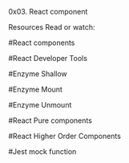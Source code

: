 0x03. React component

Resources
Read or watch:

#React components

#React Developer Tools

#Enzyme Shallow

#Enzyme Mount

#Enzyme Unmount

#React Pure components

#React Higher Order Components

#Jest mock function